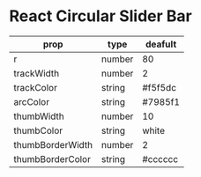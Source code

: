 # React Circular Slider Bar

prop             | type   | deafult
-----------------|--------|--------
r                | number | 80
trackWidth       | number | 2
trackColor       | string | #f5f5dc
arcColor         | string | #7985f1
thumbWidth       | number | 10
thumbColor       | string | white
thumbBorderWidth | number | 2
thumbBorderColor | string | #cccccc
